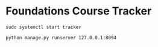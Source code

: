 # Foundations Course Tracker

`sudo systemctl start tracker`

`python manage.py runserver 127.0.0.1:8094`
